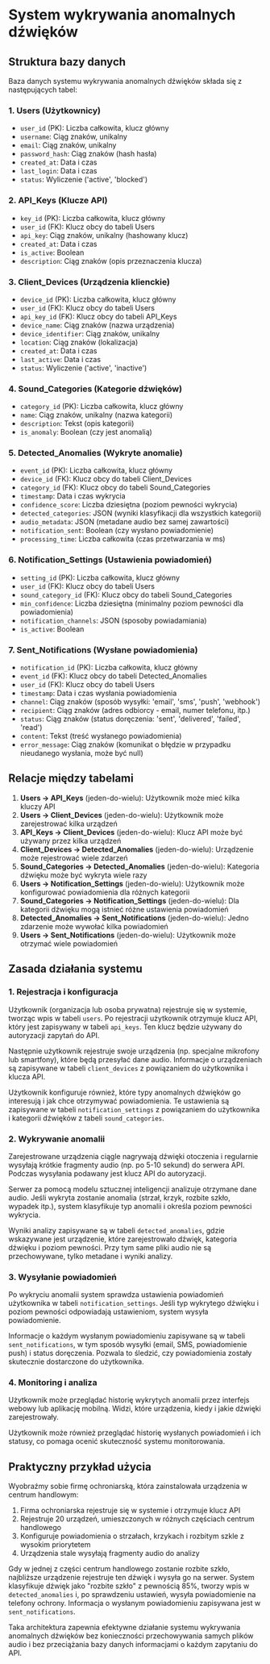 # System wykrywania anomalnych dźwięków

## Struktura bazy danych

Baza danych systemu wykrywania anomalnych dźwięków składa się z następujących tabel:

### 1. Users (Użytkownicy)
- `user_id` (PK): Liczba całkowita, klucz główny
- `username`: Ciąg znaków, unikalny
- `email`: Ciąg znaków, unikalny
- `password_hash`: Ciąg znaków (hash hasła)
- `created_at`: Data i czas
- `last_login`: Data i czas
- `status`: Wyliczenie ('active', 'blocked')

### 2. API_Keys (Klucze API)
- `key_id` (PK): Liczba całkowita, klucz główny
- `user_id` (FK): Klucz obcy do tabeli Users
- `api_key`: Ciąg znaków, unikalny (hashowany klucz)
- `created_at`: Data i czas
- `is_active`: Boolean
- `description`: Ciąg znaków (opis przeznaczenia klucza)

### 3. Client_Devices (Urządzenia klienckie)
- `device_id` (PK): Liczba całkowita, klucz główny
- `user_id` (FK): Klucz obcy do tabeli Users
- `api_key_id` (FK): Klucz obcy do tabeli API_Keys
- `device_name`: Ciąg znaków (nazwa urządzenia)
- `device_identifier`: Ciąg znaków, unikalny
- `location`: Ciąg znaków (lokalizacja)
- `created_at`: Data i czas
- `last_active`: Data i czas
- `status`: Wyliczenie ('active', 'inactive')

### 4. Sound_Categories (Kategorie dźwięków)
- `category_id` (PK): Liczba całkowita, klucz główny
- `name`: Ciąg znaków, unikalny (nazwa kategorii)
- `description`: Tekst (opis kategorii)
- `is_anomaly`: Boolean (czy jest anomalią)

### 5. Detected_Anomalies (Wykryte anomalie)
- `event_id` (PK): Liczba całkowita, klucz główny
- `device_id` (FK): Klucz obcy do tabeli Client_Devices
- `category_id` (FK): Klucz obcy do tabeli Sound_Categories
- `timestamp`: Data i czas wykrycia
- `confidence_score`: Liczba dziesiętna (poziom pewności wykrycia)
- `detected_categories`: JSON (wyniki klasyfikacji dla wszystkich kategorii)
- `audio_metadata`: JSON (metadane audio bez samej zawartości)
- `notification_sent`: Boolean (czy wysłano powiadomienie)
- `processing_time`: Liczba całkowita (czas przetwarzania w ms)

### 6. Notification_Settings (Ustawienia powiadomień)
- `setting_id` (PK): Liczba całkowita, klucz główny
- `user_id` (FK): Klucz obcy do tabeli Users
- `sound_category_id` (FK): Klucz obcy do tabeli Sound_Categories
- `min_confidence`: Liczba dziesiętna (minimalny poziom pewności dla powiadomienia)
- `notification_channels`: JSON (sposoby powiadamiania)
- `is_active`: Boolean

### 7. Sent_Notifications (Wysłane powiadomienia)
- `notification_id` (PK): Liczba całkowita, klucz główny
- `event_id` (FK): Klucz obcy do tabeli Detected_Anomalies
- `user_id` (FK): Klucz obcy do tabeli Users
- `timestamp`: Data i czas wysłania powiadomienia
- `channel`: Ciąg znaków (sposób wysyłki: 'email', 'sms', 'push', 'webhook')
- `recipient`: Ciąg znaków (adres odbiorcy - email, numer telefonu, itp.)
- `status`: Ciąg znaków (status doręczenia: 'sent', 'delivered', 'failed', 'read')
- `content`: Tekst (treść wysłanego powiadomienia)
- `error_message`: Ciąg znaków (komunikat o błędzie w przypadku nieudanego wysłania, może być null)

## Relacje między tabelami

1. **Users → API_Keys** (jeden-do-wielu): Użytkownik może mieć kilka kluczy API
2. **Users → Client_Devices** (jeden-do-wielu): Użytkownik może zarejestrować kilka urządzeń
3. **API_Keys → Client_Devices** (jeden-do-wielu): Klucz API może być używany przez kilka urządzeń
4. **Client_Devices → Detected_Anomalies** (jeden-do-wielu): Urządzenie może rejestrować wiele zdarzeń
5. **Sound_Categories → Detected_Anomalies** (jeden-do-wielu): Kategoria dźwięku może być wykryta wiele razy
6. **Users → Notification_Settings** (jeden-do-wielu): Użytkownik może konfigurować powiadomienia dla różnych kategorii
7. **Sound_Categories → Notification_Settings** (jeden-do-wielu): Dla kategorii dźwięku mogą istnieć różne ustawienia powiadomień
8. **Detected_Anomalies → Sent_Notifications** (jeden-do-wielu): Jedno zdarzenie może wywołać kilka powiadomień
9. **Users → Sent_Notifications** (jeden-do-wielu): Użytkownik może otrzymać wiele powiadomień

## Zasada działania systemu

### 1. Rejestracja i konfiguracja

Użytkownik (organizacja lub osoba prywatna) rejestruje się w systemie, tworząc wpis w tabeli `users`. Po rejestracji użytkownik otrzymuje klucz API, który jest zapisywany w tabeli `api_keys`. Ten klucz będzie używany do autoryzacji zapytań do API.

Następnie użytkownik rejestruje swoje urządzenia (np. specjalne mikrofony lub smartfony), które będą przesyłać dane audio. Informacje o urządzeniach są zapisywane w tabeli `client_devices` z powiązaniem do użytkownika i klucza API.

Użytkownik konfiguruje również, które typy anomalnych dźwięków go interesują i jak chce otrzymywać powiadomienia. Te ustawienia są zapisywane w tabeli `notification_settings` z powiązaniem do użytkownika i kategorii dźwięków z tabeli `sound_categories`.

### 2. Wykrywanie anomalii

Zarejestrowane urządzenia ciągle nagrywają dźwięki otoczenia i regularnie wysyłają krótkie fragmenty audio (np. po 5-10 sekund) do serwera API. Podczas wysyłania podawany jest klucz API do autoryzacji.

Serwer za pomocą modelu sztucznej inteligencji analizuje otrzymane dane audio. Jeśli wykryta zostanie anomalia (strzał, krzyk, rozbite szkło, wypadek itp.), system klasyfikuje typ anomalii i określa poziom pewności wykrycia.

Wyniki analizy zapisywane są w tabeli `detected_anomalies`, gdzie wskazywane jest urządzenie, które zarejestrowało dźwięk, kategoria dźwięku i poziom pewności. Przy tym same pliki audio nie są przechowywane, tylko metadane i wyniki analizy.

### 3. Wysyłanie powiadomień

Po wykryciu anomalii system sprawdza ustawienia powiadomień użytkownika w tabeli `notification_settings`. Jeśli typ wykrytego dźwięku i poziom pewności odpowiadają ustawieniom, system wysyła powiadomienie.

Informacje o każdym wysłanym powiadomieniu zapisywane są w tabeli `sent_notifications`, w tym sposób wysyłki (email, SMS, powiadomienie push) i status doręczenia. Pozwala to śledzić, czy powiadomienia zostały skutecznie dostarczone do użytkownika.

### 4. Monitoring i analiza

Użytkownik może przeglądać historię wykrytych anomalii przez interfejs webowy lub aplikację mobilną. Widzi, które urządzenia, kiedy i jakie dźwięki zarejestrowały.

Użytkownik może również przeglądać historię wysłanych powiadomień i ich statusy, co pomaga ocenić skuteczność systemu monitorowania.

## Praktyczny przykład użycia

Wyobraźmy sobie firmę ochroniarską, która zainstalowała urządzenia w centrum handlowym:

1. Firma ochroniarska rejestruje się w systemie i otrzymuje klucz API
2. Rejestruje 20 urządzeń, umieszczonych w różnych częściach centrum handlowego
3. Konfiguruje powiadomienia o strzałach, krzykach i rozbitym szkle z wysokim priorytetem
4. Urządzenia stale wysyłają fragmenty audio do analizy

Gdy w jednej z części centrum handlowego zostanie rozbite szkło, najbliższe urządzenie rejestruje ten dźwięk i wysyła go na serwer. System klasyfikuje dźwięk jako "rozbite szkło" z pewnością 85%, tworzy wpis w `detected_anomalies` i, po sprawdzeniu ustawień, wysyła powiadomienie na telefony ochrony. Informacja o wysłanym powiadomieniu zapisywana jest w `sent_notifications`.

Taka architektura zapewnia efektywne działanie systemu wykrywania anomalnych dźwięków bez konieczności przechowywania samych plików audio i bez przeciążania bazy danych informacjami o każdym zapytaniu do API.